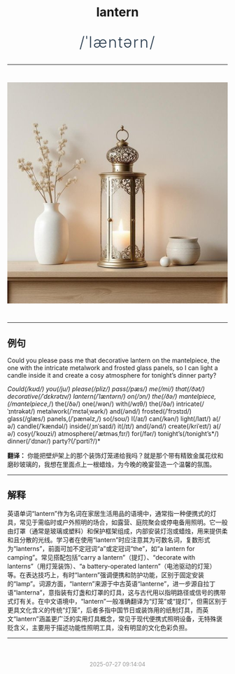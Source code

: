 <div align="center">

# lantern

<div style="margin: 30px 0;">
<h1 style="font-size: 2.5em; font-weight: 300; letter-spacing: 2px; margin: 0; color: #2c3e50;">
/ˈlæntərn/
</h1>
</div>

</div>

---

<div align="center" style="margin: 40px 0;">

![lantern](images/lantern.png)

</div>

---

## 例句

Could you please pass me that decorative lantern on the mantelpiece, the one with the intricate metalwork and frosted glass panels, so I can light a candle inside it and create a cosy atmosphere for tonight’s dinner party?

*Could(/kʊd/) you(/ju/) please(/pliz/) pass(/pæs/) me(/mi/) that(/ðət/) decorative(/ˈdɛkrətɪv/) lantern(/ˈlæntərn/) on(/ɔn/) the(/ðə/) mantelpiece,(/mantelpiece*,/) the(/ðə/) one(/wən/) with(/wɪθ/) the(/ðə/) intricate(/ˈɪntrəkət/) metalwork(/ˈmɛtəlˌwərk/) and(/ənd/) frosted(/ˈfrɔstɪd/) glass(/glæs/) panels,(/ˈpænəlz,/) so(/soʊ/) I(/aɪ/) can(/kən/) light(/laɪt/) a(/ə/) candle(/ˈkændəl/) inside(/ˌɪnˈsaɪd/) it(/ɪt/) and(/ənd/) create(/kriˈeɪt/) a(/ə/) cosy(/ˈkoʊzi/) atmosphere(/ˈætməsˌfɪr/) for(/fər/) tonight’s(/tonight’s*/) dinner(/ˈdɪnər/) party?(/ˈpɑrti?/)*

**翻译：** 你能把壁炉架上的那个装饰灯笼递给我吗？就是那个带有精致金属花纹和磨砂玻璃的，我想在里面点上一根蜡烛，为今晚的晚宴营造一个温馨的氛围。

---

## 解释

英语单词“lantern”作为名词在家居生活用品的语境中，通常指一种便携式的灯具，常见于需临时或户外照明的场合，如露营、庭院聚会或停电备用照明。它一般由灯罩（通常是玻璃或塑料）和保护框架组成，内部安装灯泡或蜡烛，用来提供柔和且分散的光线。学习者在使用“lantern”时应注意其为可数名词，复数形式为“lanterns”，前面可加不定冠词“a”或定冠词“the”，如“a lantern for camping”。常见搭配包括“carry a lantern”（提灯）、“decorate with lanterns”（用灯笼装饰）、“a battery-operated lantern”（电池驱动的灯笼）等。在表达技巧上，有时“lantern”强调便携和防护功能，区别于固定安装的“lamp”。词源方面，“lantern”来源于中古英语“lanterne”，进一步源自拉丁语“lanterna”，意指装有灯盏和灯罩的灯具，这与古代用以指明路径或信号的携带式灯有关。在中文语境中，“lantern”一般准确翻译为“灯笼”或“提灯”，但需区别于更具文化含义的传统“灯笼”，后者多指中国节日或装饰用的纸制灯具，而英文“lantern”涵盖更广泛的实用灯具概念，常见于现代便携式照明设备，无特殊褒贬含义，主要用于描述功能性照明工具，没有明显的文化色彩负担。


---

<div align="center" style="margin-top: 50px;">
<small style="color: #999; font-size: 0.9em;">2025-07-27 09:14:04</small>
</div>
